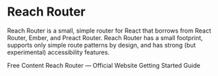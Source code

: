 # Reach Router

Reach Router is a small, simple router for React that borrows from React Router, Ember, and Preact Router. Reach Router has a small footprint, supports only simple route patterns by design, and has strong (but experimental) accessibility features.

<ResourceGroupTitle>Free Content</ResourceGroupTitle>
<BadgeLink colorScheme='blue' badgeText='Official Website' href='https://reach.tech/router/'>Reach Router — Official Website</BadgeLink>
<BadgeLink colorScheme='blue' badgeText='Official Docs' href='https://reach.tech/router/tutorial/01-intro'>Getting Started Guide</BadgeLink>
